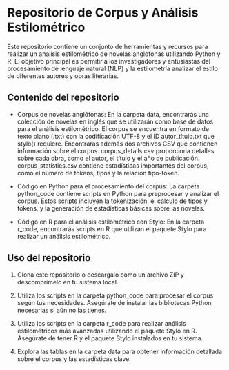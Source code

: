 # Repositorio de Corpus y Análisis Estilométrico #
Este repositorio contiene un conjunto de herramientas y recursos para realizar un análisis estilométrico de novelas anglofonas utilizando Python y R. El objetivo principal es permitir a los investigadores y entusiastas del procesamiento de lenguaje natural (NLP) y la estilometría analizar el estilo de diferentes autores y obras literarias.

## Contenido del repositorio ##
- Corpus de novelas anglófonas: En la carpeta data, encontrarás una colección de novelas en inglés que se utilizarán como base de datos para el análisis estilométrico. El corpus se encuentra en formato de texto plano (.txt) con la codificación UTF-8 y el ID autor_título.txt que stylo() requiere. Encontrarás además dos archivos CSV que contienen información sobre el corpus. corpus_details.csv proporciona detalles sobre cada obra, como el autor, el título y el año de publicación. corpus_statistics.csv contiene estadísticas importantes del corpus, como el número de tokens, tipos y la relación tipo-token.

- Código en Python para el procesamiento del corpus: La carpeta python_code contiene scripts en Python para preprocesar y analizar el corpus. Estos scripts incluyen la tokenización, el cálculo de tipos y tokens, y la generación de estadísticas básicas sobre las novelas.

- Código en R para el análisis estilométrico con Stylo: En la carpeta r_code, encontrarás scripts en R que utilizan el paquete Stylo para realizar un análisis estilométrico.

## Uso del repositorio ##
1. Clona este repositorio o descárgalo como un archivo ZIP y descomprímelo en tu sistema local.

2. Utiliza los scripts en la carpeta python_code para procesar el corpus según tus necesidades. Asegúrate de instalar las bibliotecas Python necesarias si aún no las tienes.

3. Utiliza los scripts en la carpeta r_code para realizar análisis estilométricos más avanzados utilizando el paquete Stylo en R. Asegúrate de tener R y el paquete Stylo instalados en tu sistema.

4. Explora las tablas en la carpeta data para obtener información detallada sobre el corpus y las estadísticas clave.
